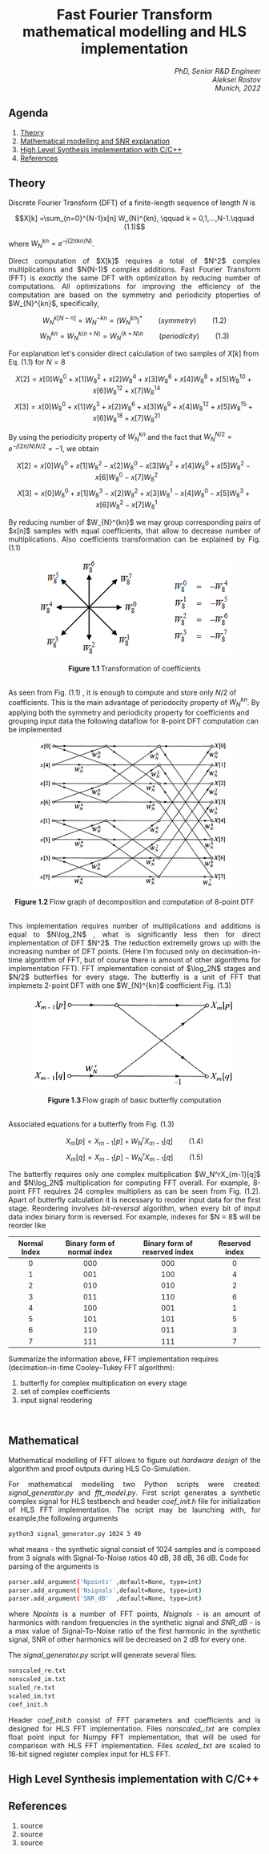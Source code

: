 
# <div align="center">Fast Fourier Transform mathematical modelling and HLS implementation</div>


<div align="right"> <i>PhD, Senior R&D Engineer </i></div>
<div align="right"> <i>Aleksei Rostov </i></div>
<div align="right"> <i>Munich, 2022</i> </div>

## Agenda
1. [Theory](#theory)
2. [Mathematical modelling and SNR explanation](#mathematical)
3. [High Level Synthesis implementation with C/C++](#high)
4. [References](#references)




## Theory
Discrete Fourier Transform (DFT) of a finite-length sequence of length *N* is

$$X[k]  =\sum_{n=0}^{N-1}x[n] W_{N}^{kn}, \qquad k = 0,1,...,N-1.\qquad (1.1)$$

where $W_{N}^{kn} = e^{-j(2\pi kn/N)}$.

<p align="justify">
Direct computation of $X[k]$ requires a total of $N^2$ complex multiplications and $N(N-1)$ complex additions.
Fast Fourier Transform (FFT)  is <i>exactly</i> the same DFT with optimization by reducing number of computations.
All optimizations for improving the efficiency of the computation are based on the symmetry and periodicity ptoperties of   $W_{N}^{kn}$, specifically,

$$W_{N}^{k[N - n]} =W_{N}^{-kn} = (W_{N}^{kn})^* \qquad (symmetry ) \qquad (1.2)$$
$$W_{N}^{kn} =W_{N}^{k(n+N)} = W_{N}^{(k+N)n} \qquad (periodicity) \qquad (1.3)$$

For explanation let's consider direct calculation of two samples of  $X[k]$ from Eq. (1.1) for $N=8$

$$X[2]  =x[0] W_{8}^{0} + x[1] W_{8}^{2} + x[2] W_{8}^{4}+x[3] W_{8}^{6} + x[4] W_{8}^{8} + x[5] W_{8}^{10}+ x[6] W_{8}^{12} + x[7] W_{8}^{14} \qquad$$
$$X[3]  =x[0] W_{8}^{0} + x[1] W_{8}^{3} + x[2] W_{8}^{6}+x[3] W_{8}^{9} + x[4] W_{8}^{12} + x[5] W_{8}^{15}+ x[6] W_{8}^{18} + x[7] W_{8}^{21} \qquad$$

By using the periodicity property of   $W_{N}^{kn}$ and the fact that  $W_{N}^{N/2} =  e^{-j(2\pi/N)N/2}=-1$, we obtain

$$X[2]  =x[0] W_{8}^{0} + x[1] W_{8}^{2} - x[2] W_{8}^{0}-x[3] W_{8}^{2} + x[4] W_{8}^{0} + x[5] W_{8}^{2}- x[6] W_{8}^{0} - x[7] W_{8}^{2} \qquad$$
$$X[3]  =x[0] W_{8}^{0} + x[1] W_{8}^{3} - x[2] W_{8}^{2}+x[3] W_{8}^{1} - x[4] W_{8}^{0} - x[5] W_{8}^{3}+ x[6] W_{8}^{2} - x[7] W_{8}^{1} \qquad$$

<p align="justify">
By reducing number of $W_{N}^{kn}$ we may group corresponding pairs of $x[n]$  samples with equal coefficients, that allow to decrease number of multiplications. Also coefficients transformation can be explained by Fig. (1.1)

<p align="center">
  <img src="https://github.com/farbius/fft-hls-python/blob/main/doc/images/w_phasor.png" alt="w_phasor"/>
</p>

<div align="center">
<b>Figure 1.1 </b> Transformation of coefficients
</div>
<br/>

As seen from Fig. (1.1) , it is enough to compute and store only $N/2$ of coefficients. This is the main advantage of periodocity property of $W_{N}^{kn}$. By applying both the symmetry and periodicity property  for coefficients and grouping input data the following dataflow for 8-point DFT computation can be implemented

<p align="center">
  <img src="https://github.com/farbius/fft-hls-python/blob/main/doc/images/data_flow.png" alt="data_flow"/>
</p>

<div align="center">
<b>Figure 1.2 </b> Flow graph of decomposition and computation of 8-point DTF
</div>
<br/> 

<p align="justify">
This implementation requires number of multiplications and additions is equal  to $N\log_2N$ , what is significantly less then for direct implementation of DFT $N^2$. The reduction extremelly grows up with the increasing number of DFT points. (Here I'm focused only on decimation-in-time algorithm of FFT, but of course there is amount of other algorithms for implementation FFT).
FFT implementation consist of $\log_2N$ stages and $N/2$ butterflies for every stage. The butterfly is a unit of FFT that implemets 2-point DFT with  one  $W_{N}^{kn}$ coefficient  Fig. (1.3)

<p align="center">
  <img src="https://github.com/farbius/fft-hls-python/blob/main/doc/images/butterfly.png" alt="butterfly"/>
</p>

<div align="center">
<b>Figure 1.3 </b> Flow graph of basic butterfly computation
</div>
<br/> 

Associated equations for a butterfly from Fig. (1.3)

$$X_m[p] =X_{m-1}[p] + W_N^rX_{m-1}[q]  \qquad (1.4)$$
$$X_m[q] =X_{m-1}[p] - W_N^rX_{m-1}[q]  \qquad (1.5)$$

<p align="justify">
The batterfly requires only one complex multiplication $W_N^rX_{m-1}[q]$ and $N\log_2N$ multiplication for computing FFT overall. For example, 8-point FFT requires 24  complex multipliers as can be seen from Fig. (1.2).
Apart of butterfly calculation it is necessary to reoder input data for the first stage. 
Reordering involves <i>bit-reversal</i> algorithm, when every bit of input data index binary form is reversed. For example, indexes for  $N = 8$ will be reorder like

| Normal Index| Binary form of normal index |Binary form of reserved index|Reserved index|
| :-: | :-:| :-:| :-:|
| 0 | 000 | 000 | 0 |
| 1 | 001 | 100 | 4 |
| 2 | 010 | 010 | 2 |
| 3 | 011 | 110 | 6 |
| 4 | 100 | 001 | 1 |
| 5 | 101 | 101 | 5 |
| 6 | 110 | 011 | 3 |
| 7 | 111 | 111 | 7 |



Summarize the information above, FFT implementation requires (decimation-in-time Cooley–Tukey FFT algorithm):
1. butterfly for complex multiplication on every stage
1. set of complex coefficients
1. input signal reodering



<br/>


## Mathematical


<p align="justify">
Mathematical modelling of FFT allows to figure out <i>hardware design</i> of the algorithm and proof outputs during HLS Co-Simulation. 
<p align="justify">
For mathematical modelling two Python scripts were created: <i>signal_generator.py</i> and <i>fft_model.py</i>.  First script generates a synthetic complex signal for HLS testbench and header <i>coef_init.h</i> file for initialization of HLS FFT implementation. The script may be launching with, for example,the following arguments

 
```sh
python3 signal_generator.py 1024 3 40
```
what means - the synthetic signal consist of 1024 samples and is composed from 3 signals with Signal-To-Noise ratios 40 dB, 38 dB, 36 dB. 
Code for parsing of the arguments is 

```sh
parser.add_argument('Npoints' ,default=None, type=int)
parser.add_argument('Nsignals',default=None, type=int)
parser.add_argument('SNR_dB'  ,default=None, type=int)
```
<p align="justify">
where <i>Npoints</i>  is a number of FFT points, 
<i>Nsignals</i> - is an amount of harmonics with random frequencies in the synthetic signal and 
<i>SNR_dB</i> - is a max value of Signal-To-Noise ratio of the first harmonic in the synthetic signal, SNR of other harmonics will be decreased on 2 dB for every one.

The <i>signal_generator.py</i> script will generate several files:
```sh
nonscaled_re.txt  
nonscaled_im.txt
scaled_re.txt
scaled_im.txt
coef_init.h
```
<p align="justify">
Header <i>coef_init.h</i> consist of FFT parameters and coefficients and is designed for HLS FFT implementation. 
Files <i>nonscaled_.txt</i> are complex float point input for Numpy FFT implementation, that will be used for comparison with HLS FFT implementation. 
Files <i>scaled_.txt</i> are scaled to 16-bit signed register complex input for HLS FFT.



## High Level Synthesis implementation with C/C++





## References

1. source
2. source
3. source